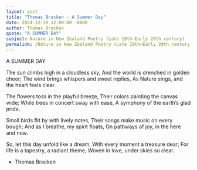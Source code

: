 ```yaml
---
layout: post
title: "Thomas Bracken - A Summer Day"
date: 2024-12-30 12:00:00 -0000
author: Thomas Bracken
quote: "A SUMMER DAY"
subject: Nature in New Zealand Poetry (Late 19th–Early 20th century)
permalink: /Nature in New Zealand Poetry (Late 19th–Early 20th century)/Thomas Bracken/Thomas Bracken - A Summer Day
---
```


A SUMMER DAY

The sun climbs high in a cloudless sky,
And the world is drenched in golden cheer;
The wind brings whispers and sweet replies,
As Nature sings, and the heart feels clear.

The flowers toss in the playful breeze,
Their colors painting the canvas wide;
While trees in concert sway with ease,
A symphony of the earth’s glad pride.

Small birds flit by with lively notes,
Their songs make music on every bough;
And as I breathe, my spirit floats,
On pathways of joy, in the here and now.

So, let this day unfold like a dream,
With every moment a treasure dear;
For life is a tapestry, a radiant theme,
Woven in love, under skies so clear.

- Thomas Bracken

